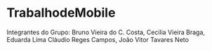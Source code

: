 # TrabalhodeMobile
Integrantes do Grupo: Bruno Vieira do C. Costa, Cecilia Vieira Braga, Eduarda Lima Cláudio Reges Campos, João Vitor Tavares Neto
